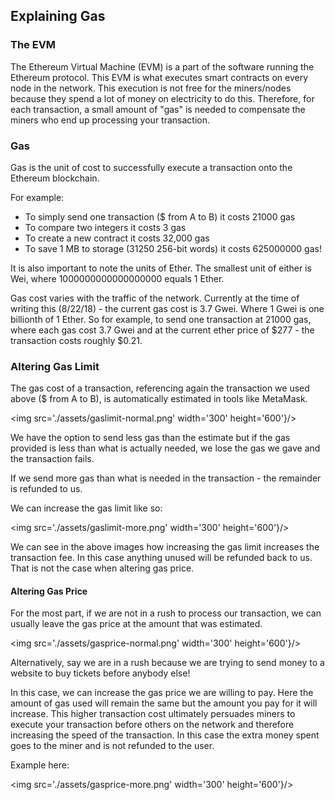 ## Explaining Gas

### The EVM

The Ethereum Virtual Machine (EVM) is a part of the software running the Ethereum protocol. This EVM is what executes smart contracts on every node in the network. This execution is not free for the miners/nodes because they spend a lot of money on electricity to do this. Therefore, for each transaction, a small amount of "gas" is needed to compensate the miners who end up processing your transaction. 

### Gas
Gas is the unit of cost to successfully execute a transaction onto the Ethereum blockchain. 

For example:

- To simply send one transaction ($ from A to B) it costs 21000 gas
- To compare two integers it costs 3 gas
- To create a new contract it costs 32,000 gas
- To save 1 MB to storage (31250 256-bit words) it costs 625000000 gas!

It is also important to note the units of Ether. The smallest unit of either is Wei, where 1000000000000000000 equals 1 Ether. 

Gas cost varies with the traffic of the network. Currently at the time of writing this (8/22/18) - the current gas cost is 3.7 Gwei. Where 1 Gwei is one billionth of 1 Ether. So for example, to send one transaction at 21000 gas, where each gas cost 3.7 Gwei and at the current ether price of $277 - the transaction costs roughly $0.21. 

### Altering Gas Limit

The gas cost of a transaction, referencing again the transaction we used above ($ from A to B), is automatically estimated in tools like MetaMask. 

<img src='./assets/gaslimit-normal.png' width='300' height='600'}/>


We have the option to send less gas than the estimate but if the gas provided is less than what is actually needed, we lose the gas we gave and the transaction fails. 

If we send more gas than what is needed in the transaction - the remainder is refunded to us.

We can increase the gas limit like so:

<img src='./assets/gaslimit-more.png' width='300' height='600'}/>

We can see in the above images how increasing the gas limit increases the transaction fee. In this case anything unused will be refunded back to us. That is not the case when altering gas price. 

#### Altering Gas Price

For the most part, if we are not in a rush to process our transaction, we can usually leave the gas price at the amount that was estimated. 

<img src='./assets/gasprice-normal.png' width='300' height='600'}/>

Alternatively, say we are in a rush because we are trying to send money to a website to buy tickets before anybody else!

In this case, we can increase the gas price we are willing to pay. Here the amount of gas used will remain the same but the amount you pay for it will increase. This higher transaction cost ultimately persuades miners to execute your transaction before others on the network and therefore increasing the speed of the transaction. In this case the extra money spent goes to the miner and is not refunded to the user. 

Example here:

<img src='./assets/gasprice-more.png' width='300' height='600'}/>


 